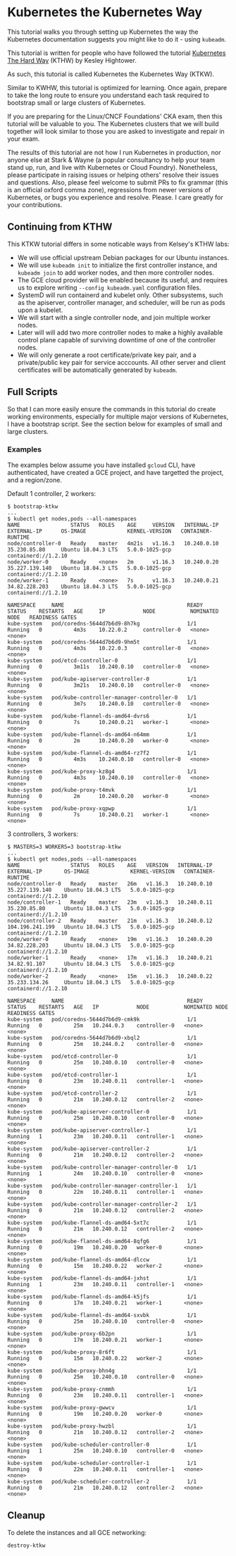 # Kubernetes the Kubernetes Way

This tutorial walks you through setting up Kubernetes the way the Kubernetes documentation suggests you might like to do it - using `kubeadm`.

This tutorial is written for people who have followed the tutorial [Kubernetes The Hard Way](https://github.com/kelseyhightower/kubernetes-the-hard-way/) (KTHW) by Kesley Hightower.

As such, this tutorial is called Kubernetes the Kubernetes Way (KTKW).

Similar to KWHW, this tutorial is optimized for learning. Once again, prepare to take the long route to ensure you understand each task required to bootstrap small or large clusters of Kubernetes.

If you are preparing for the Linux/CNCF Foundations' CKA exam, then this tutorial will be valuable to you. The Kubernetes clusters that we will build together will look similar to those you are asked to investigate and repair in your exam.

The results of this tutorial are not how I run Kubernetes in production, nor anyone else at Stark & Wayne (a popular consultancy to help your team stand up, run, and live with Kubernetes or Cloud Foundry). Nonetheless, please participate in raising issues or helping others' resolve their issues and questions. Also, please feel welcome to submit PRs to fix grammar (this is an official oxford comma zone), regressions from newer versions of Kubernetes, or bugs you experience and resolve. Please. I care greatly for your contributions.

## Continuing from KTHW

This KTKW tutorial differs in some noticable ways from Kelsey's KTHW labs:

* We will use official upstream Debian packages for our Ubuntu instances.
* We will use `kubeadm init` to initialize the first controller instance, and `kubeadm join` to add worker nodes, and then more controller nodes.
* The GCE cloud provider will be enabled because its useful, and requires us to explore writing `--config kubeadm.yaml` configuration files.
* SystemD will run containerd and kubelet only. Other subsystems, such as the apiserver, controller manager, and scheduler, will be run as pods upon a kubelet.
* We will start with a single controller node, and join multiple worker nodes.
* Later will will add two more controller nodes to make a highly available control plane capable of surviving downtime of one of the controller nodes.
* We will only generate a root certificate/private key pair, and a private/public key pair for service acccounts. All other server and client certificates will be automatically generated by `kubeadm`.

## Full Scripts

So that I can more easily ensure the commands in this tutorial do create working environments, especially for multiple major versions of Kubernetes, I have a bootstrap script. See the section below for examples of small and large clusters.

### Examples

The examples below assume you have installed `gcloud` CLI, have authenticated, have created a GCE project, and have targetted the project, and a region/zone.

Default 1 controller, 2 workers:

```plain
$ bootstrap-ktkw
...
$ kubectl get nodes,pods --all-namespaces
NAME                STATUS   ROLES    AGE     VERSION   INTERNAL-IP   EXTERNAL-IP      OS-IMAGE             KERNEL-VERSION   CONTAINER-RUNTIME
node/controller-0   Ready    master   4m21s   v1.16.3   10.240.0.10   35.230.85.80     Ubuntu 18.04.3 LTS   5.0.0-1025-gcp   containerd://1.2.10
node/worker-0       Ready    <none>   2m      v1.16.3   10.240.0.20   35.227.139.140   Ubuntu 18.04.3 LTS   5.0.0-1025-gcp   containerd://1.2.10
node/worker-1       Ready    <none>   7s      v1.16.3   10.240.0.21   34.82.228.203    Ubuntu 18.04.3 LTS   5.0.0-1025-gcp   containerd://1.2.10

NAMESPACE     NAME                                       READY   STATUS    RESTARTS   AGE     IP            NODE           NOMINATED NODE   READINESS GATES
kube-system   pod/coredns-5644d7b6d9-8h7kg               1/1     Running   0          4m3s    10.22.0.2     controller-0   <none>           <none>
kube-system   pod/coredns-5644d7b6d9-9hm5t               1/1     Running   0          4m3s    10.22.0.3     controller-0   <none>           <none>
kube-system   pod/etcd-controller-0                      1/1     Running   0          3m11s   10.240.0.10   controller-0   <none>           <none>
kube-system   pod/kube-apiserver-controller-0            1/1     Running   0          3m21s   10.240.0.10   controller-0   <none>           <none>
kube-system   pod/kube-controller-manager-controller-0   1/1     Running   0          3m7s    10.240.0.10   controller-0   <none>           <none>
kube-system   pod/kube-flannel-ds-amd64-dvrs6            1/1     Running   0          7s      10.240.0.21   worker-1       <none>           <none>
kube-system   pod/kube-flannel-ds-amd64-n64mm            1/1     Running   0          2m      10.240.0.20   worker-0       <none>           <none>
kube-system   pod/kube-flannel-ds-amd64-rz7f2            1/1     Running   0          4m3s    10.240.0.10   controller-0   <none>           <none>
kube-system   pod/kube-proxy-kz8g4                       1/1     Running   0          4m3s    10.240.0.10   controller-0   <none>           <none>
kube-system   pod/kube-proxy-t4mvk                       1/1     Running   0          2m      10.240.0.20   worker-0       <none>           <none>
kube-system   pod/kube-proxy-xqpwp                       1/1     Running   0          7s      10.240.0.21   worker-1       <none>           <none>
```

3 controllers, 3 workers:

```plain
$ MASTERS=3 WORKERS=3 bootstrap-ktkw
...
$ kubectl get nodes,pods --all-namespaces
NAME                STATUS   ROLES    AGE   VERSION   INTERNAL-IP   EXTERNAL-IP       OS-IMAGE             KERNEL-VERSION   CONTAINER-RUNTIME
node/controller-0   Ready    master   26m   v1.16.3   10.240.0.10   35.227.139.140    Ubuntu 18.04.3 LTS   5.0.0-1025-gcp   containerd://1.2.10
node/controller-1   Ready    master   23m   v1.16.3   10.240.0.11   35.230.85.80      Ubuntu 18.04.3 LTS   5.0.0-1025-gcp   containerd://1.2.10
node/controller-2   Ready    master   21m   v1.16.3   10.240.0.12   104.196.241.199   Ubuntu 18.04.3 LTS   5.0.0-1025-gcp   containerd://1.2.10
node/worker-0       Ready    <none>   19m   v1.16.3   10.240.0.20   34.82.228.203     Ubuntu 18.04.3 LTS   5.0.0-1025-gcp   containerd://1.2.10
node/worker-1       Ready    <none>   17m   v1.16.3   10.240.0.21   34.82.91.107      Ubuntu 18.04.3 LTS   5.0.0-1025-gcp   containerd://1.2.10
node/worker-2       Ready    <none>   15m   v1.16.3   10.240.0.22   35.233.134.26     Ubuntu 18.04.3 LTS   5.0.0-1025-gcp   containerd://1.2.10

NAMESPACE     NAME                                       READY   STATUS    RESTARTS   AGE   IP            NODE           NOMINATED NODE   READINESS GATES
kube-system   pod/coredns-5644d7b6d9-cmk9k               1/1     Running   0          25m   10.244.0.3    controller-0   <none>           <none>
kube-system   pod/coredns-5644d7b6d9-xbql2               1/1     Running   0          25m   10.244.0.2    controller-0   <none>           <none>
kube-system   pod/etcd-controller-0                      1/1     Running   0          25m   10.240.0.10   controller-0   <none>           <none>
kube-system   pod/etcd-controller-1                      1/1     Running   0          23m   10.240.0.11   controller-1   <none>           <none>
kube-system   pod/etcd-controller-2                      1/1     Running   0          21m   10.240.0.12   controller-2   <none>           <none>
kube-system   pod/kube-apiserver-controller-0            1/1     Running   0          25m   10.240.0.10   controller-0   <none>           <none>
kube-system   pod/kube-apiserver-controller-1            1/1     Running   1          23m   10.240.0.11   controller-1   <none>           <none>
kube-system   pod/kube-apiserver-controller-2            1/1     Running   0          21m   10.240.0.12   controller-2   <none>           <none>
kube-system   pod/kube-controller-manager-controller-0   1/1     Running   1          24m   10.240.0.10   controller-0   <none>           <none>
kube-system   pod/kube-controller-manager-controller-1   1/1     Running   0          22m   10.240.0.11   controller-1   <none>           <none>
kube-system   pod/kube-controller-manager-controller-2   1/1     Running   0          21m   10.240.0.12   controller-2   <none>           <none>
kube-system   pod/kube-flannel-ds-amd64-5xt7c            1/1     Running   0          21m   10.240.0.12   controller-2   <none>           <none>
kube-system   pod/kube-flannel-ds-amd64-8qfg6            1/1     Running   0          19m   10.240.0.20   worker-0       <none>           <none>
kube-system   pod/kube-flannel-ds-amd64-dlccw            1/1     Running   0          15m   10.240.0.22   worker-2       <none>           <none>
kube-system   pod/kube-flannel-ds-amd64-jxhst            1/1     Running   1          23m   10.240.0.11   controller-1   <none>           <none>
kube-system   pod/kube-flannel-ds-amd64-k5jfs            1/1     Running   0          17m   10.240.0.21   worker-1       <none>           <none>
kube-system   pod/kube-flannel-ds-amd64-sxvbk            1/1     Running   0          25m   10.240.0.10   controller-0   <none>           <none>
kube-system   pod/kube-proxy-6b2pn                       1/1     Running   0          17m   10.240.0.21   worker-1       <none>           <none>
kube-system   pod/kube-proxy-8r6ft                       1/1     Running   0          15m   10.240.0.22   worker-2       <none>           <none>
kube-system   pod/kube-proxy-bhn4g                       1/1     Running   0          25m   10.240.0.10   controller-0   <none>           <none>
kube-system   pod/kube-proxy-cnmmh                       1/1     Running   0          23m   10.240.0.11   controller-1   <none>           <none>
kube-system   pod/kube-proxy-gwwcv                       1/1     Running   0          19m   10.240.0.20   worker-0       <none>           <none>
kube-system   pod/kube-proxy-hwzbl                       1/1     Running   0          21m   10.240.0.12   controller-2   <none>           <none>
kube-system   pod/kube-scheduler-controller-0            1/1     Running   1          25m   10.240.0.10   controller-0   <none>           <none>
kube-system   pod/kube-scheduler-controller-1            1/1     Running   0          22m   10.240.0.11   controller-1   <none>           <none>
kube-system   pod/kube-scheduler-controller-2            1/1     Running   0          21m   10.240.0.12   controller-2   <none>           <none>
```

## Cleanup

To delete the instances and all GCE networking:

```plain
destroy-ktkw
```

